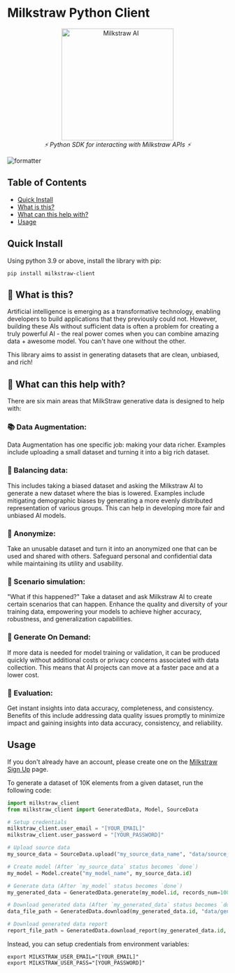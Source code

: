 # Milkstraw Python Client

<p align="center">
    <a href="https://milkstraw.ai/"><img width="256px" src="./docs/milkstraw-ai.jpg" alt="Milkstraw AI" /></a><br />
    <i>⚡ Python SDK for interacting with Milkstraw APIs ⚡</i>
</p>

![formatter](https://github.com/milkstrawai/milkstraw-python-client/workflows/Formatter/badge.svg)

## Table of Contents
- [Quick Install](#quick-install)
- [What is this?](#what-is-this)
- [What can this help with?](#what-can-this-help-with)
- [Usage](#usage)

## Quick Install
Using python 3.9 or above, install the library with pip:
``` shell
pip install milkstraw-client
```

## 🤔 What is this?
Artificial intelligence is emerging as a transformative technology, enabling developers to build applications that they previously could not. However, building these AIs without sufficient data is often a problem for creating a truly powerful AI - the real power comes when you can combine amazing data + awesome model. You can't have one without the other.

This library aims to assist in generating datasets that are clean, unbiased, and rich!

## 🚀 What can this help with?
There are six main areas that MilkStraw generative data is designed to help with:

### 📚 Data Augmentation:
Data Augmentation has one specific job: making your data richer. Examples include uploading a small dataset and turning it into a big rich dataset.

### 📃 Balancing data:
This includes taking a biased dataset and asking the Milkstraw AI to generate a new dataset where the bias is lowered. Examples include mitigating demographic biases by generating a more evenly distributed representation of various groups. This can help in developing more fair and unbiased AI models.

### 🔐 Anonymize:
Take an unusable dataset and turn it into an anonymized one that can be used and shared with others. Safeguard personal and confidential data while maintaining its utility and usability.

### 🤖 Scenario simulation:
"What if this happened?" Take a dataset and ask Milkstraw AI to create certain scenarios that can happen. Enhance the quality and diversity of your training data, empowering your models to achieve higher accuracy, robustness, and generalization capabilities.

### 🧠 Generate On Demand:
If more data is needed for model training or validation, it can be produced quickly without additional costs or privacy concerns associated with data collection. This means that AI projects can move at a faster pace and at a lower cost.

### 🧐 Evaluation:
Get instant insights into data accuracy, completeness, and consistency. Benefits of this include addressing data quality issues promptly to minimize impact and gaining insights into data accuracy, consistency, and reliability.


## Usage
If you don't already have an account, please create one on the [Milkstraw Sign Up](https://signup.milkstraw.ai/) page.

To generate a dataset of 10K elements from a given dataset, run the following code:
``` python
import milkstraw_client
from milkstraw_client import GeneratedData, Model, SourceData

# Setup credentials
milkstraw_client.user_email = "[YOUR_EMAIL]"
milkstraw_client.user_password = "[YOUR_PASSWORD]"

# Upload source data
my_source_data = SourceData.upload("my_source_data_name", "data/source_data.csv")

# Create model (After `my_source_data` status becomes `done`)
my_model = Model.create("my_model_name", my_source_data.id)

# Generate data (After `my_model` status becomes `done`)
my_generated_data = GeneratedData.generate(my_model.id, records_num=10000)

# Download generated data (After `my_generated_data` status becomes `done`)
data_file_path = GeneratedData.download(my_generated_data.id, "data/generated_data.csv")

# Download generated data report
report_file_path = GeneratedData.download_report(my_generated_data.id, "data/generated_data_report.zip")
```
Instead, you can setup credentials from environment variables:
``` shell
export MILKSTRAW_USER_EMAIL="[YOUR_EMAIL]"
export MILKSTRAW_USER_PASS="[YOUR_PASSWORD]"
```
